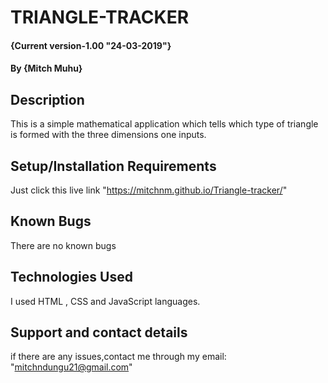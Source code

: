 # TRIANGLE-TRACKER
#### {Current version-1.00 "24-03-2019"}
#### By **{Mitch Muhu}**
## Description
This is a simple mathematical application which tells which type of triangle is formed with the three dimensions one inputs.
## Setup/Installation Requirements
Just click this live link "https://mitchnm.github.io/Triangle-tracker/"
## Known Bugs
There are no known bugs
## Technologies Used
I used HTML , CSS and JavaScript languages.
## Support and contact details
if there are any issues,contact me through my email:
          "mitchndungu21@gmail.com"